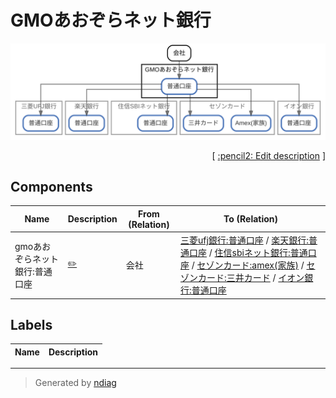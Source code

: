# GMOあおぞらネット銀行

![view](node-gmoあおぞらネット銀行.svg)



<p align="right">
  [ <a href="../ndiag.descriptions/_node-gmoあおぞらネット銀行.md">:pencil2: Edit description</a> ]
</p>

## Components

| Name | Description | From (Relation) | To (Relation) |
| --- | --- | --- | --- |
| gmoあおぞらネット銀行:普通口座 |  <a href="../ndiag.descriptions/_component-gmoあおぞらネット銀行_普通口座.md">:pencil2:</a> | 会社 | [三菱ufj銀行:普通口座](node-三菱ufj銀行.md) / [楽天銀行:普通口座](node-楽天銀行.md) / [住信sbiネット銀行:普通口座](node-住信sbiネット銀行.md) / [セゾンカード:amex(家族)](node-セゾンカード.md) / [セゾンカード:三井カード](node-セゾンカード.md) / [イオン銀行:普通口座](node-イオン銀行.md) |

## Labels

| Name | Description |
| --- | --- |

---

> Generated by [ndiag](https://github.com/k1LoW/ndiag)
